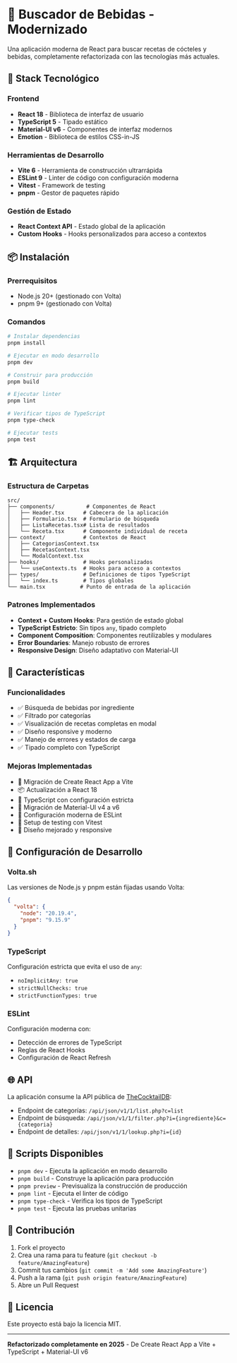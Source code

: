 # 🍹 Buscador de Bebidas - Modernizado

Una aplicación moderna de React para buscar recetas de cócteles y bebidas, completamente refactorizada con las tecnologías más actuales.

## 🚀 Stack Tecnológico

### Frontend
- **React 18** - Biblioteca de interfaz de usuario
- **TypeScript 5** - Tipado estático
- **Material-UI v6** - Componentes de interfaz modernos
- **Emotion** - Biblioteca de estilos CSS-in-JS

### Herramientas de Desarrollo
- **Vite 6** - Herramienta de construcción ultrarrápida
- **ESLint 9** - Linter de código con configuración moderna
- **Vitest** - Framework de testing
- **pnpm** - Gestor de paquetes rápido

### Gestión de Estado
- **React Context API** - Estado global de la aplicación
- **Custom Hooks** - Hooks personalizados para acceso a contextos

## 📦 Instalación

### Prerrequisitos
- Node.js 20+ (gestionado con Volta)
- pnpm 9+ (gestionado con Volta)

### Comandos
```bash
# Instalar dependencias
pnpm install

# Ejecutar en modo desarrollo
pnpm dev

# Construir para producción
pnpm build

# Ejecutar linter
pnpm lint

# Verificar tipos de TypeScript
pnpm type-check

# Ejecutar tests
pnpm test
```

## 🏗️ Arquitectura

### Estructura de Carpetas
```
src/
├── components/          # Componentes de React
│   ├── Header.tsx      # Cabecera de la aplicación
│   ├── Formulario.tsx  # Formulario de búsqueda
│   ├── ListaRecetas.tsx# Lista de resultados
│   └── Receta.tsx      # Componente individual de receta
├── context/            # Contextos de React
│   ├── CategoriasContext.tsx
│   ├── RecetasContext.tsx
│   └── ModalContext.tsx
├── hooks/              # Hooks personalizados
│   └── useContexts.ts  # Hooks para acceso a contextos
├── types/              # Definiciones de tipos TypeScript
│   └── index.ts        # Tipos globales
└── main.tsx           # Punto de entrada de la aplicación
```

### Patrones Implementados
- **Context + Custom Hooks**: Para gestión de estado global
- **TypeScript Estricto**: Sin tipos `any`, tipado completo
- **Component Composition**: Componentes reutilizables y modulares
- **Error Boundaries**: Manejo robusto de errores
- **Responsive Design**: Diseño adaptativo con Material-UI

## 🎨 Características

### Funcionalidades
- ✅ Búsqueda de bebidas por ingrediente
- ✅ Filtrado por categorías
- ✅ Visualización de recetas completas en modal
- ✅ Diseño responsive y moderno
- ✅ Manejo de errores y estados de carga
- ✅ Tipado completo con TypeScript

### Mejoras Implementadas
- 🔄 Migración de Create React App a Vite
- 📦 Actualización a React 18
- 🎯 TypeScript con configuración estricta
- 🎨 Migración de Material-UI v4 a v6
- 🚀 Configuración moderna de ESLint
- 🧪 Setup de testing con Vitest
- 📱 Diseño mejorado y responsive

## 🔧 Configuración de Desarrollo

### Volta.sh
Las versiones de Node.js y pnpm están fijadas usando Volta:
```json
{
  "volta": {
    "node": "20.19.4",
    "pnpm": "9.15.9"
  }
}
```

### TypeScript
Configuración estricta que evita el uso de `any`:
- `noImplicitAny: true`
- `strictNullChecks: true`
- `strictFunctionTypes: true`

### ESLint
Configuración moderna con:
- Detección de errores de TypeScript
- Reglas de React Hooks
- Configuración de React Refresh

## 🌐 API

La aplicación consume la API pública de [TheCocktailDB](https://www.thecocktaildb.com/):
- Endpoint de categorías: `/api/json/v1/1/list.php?c=list`
- Endpoint de búsqueda: `/api/json/v1/1/filter.php?i={ingrediente}&c={categoria}`
- Endpoint de detalles: `/api/json/v1/1/lookup.php?i={id}`

## 🎯 Scripts Disponibles

- `pnpm dev` - Ejecuta la aplicación en modo desarrollo
- `pnpm build` - Construye la aplicación para producción
- `pnpm preview` - Previsualiza la construcción de producción
- `pnpm lint` - Ejecuta el linter de código
- `pnpm type-check` - Verifica los tipos de TypeScript
- `pnpm test` - Ejecuta las pruebas unitarias

## 🤝 Contribución

1. Fork el proyecto
2. Crea una rama para tu feature (`git checkout -b feature/AmazingFeature`)
3. Commit tus cambios (`git commit -m 'Add some AmazingFeature'`)
4. Push a la rama (`git push origin feature/AmazingFeature`)
5. Abre un Pull Request

## 📄 Licencia

Este proyecto está bajo la licencia MIT.

---

**Refactorizado completamente en 2025** - De Create React App a Vite + TypeScript + Material-UI v6
